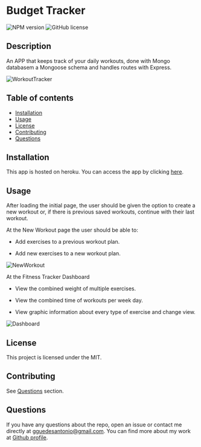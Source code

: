 # Budget Tracker

![NPM version](https://img.shields.io/badge/npm-6.14.7-green)
![GitHub license](https://img.shields.io/badge/License-MIT-blue.svg)

  ## Description
  An APP that keeps track of your daily workouts, done with Mongo databasem a Mongoose schema and handles routes with Express.

  ![WorkoutTracker](./public/assets/workoutTracker.png)
  
  ## Table of contents
  
  * [Installation](#installation)
  * [Usage](#usage)
  * [License](#license)
  * [Contributing](#contributing)
  * [Questions](#questions)
  

  ## Installation
  
  This app is hosted on heroku. You can access the app by clicking [here](https://guedesantonio-workout-tracker.herokuapp.com/).
  
  ## Usage

  After loading the initial page, the user should be given the option to create a new workout or, if there is previous saved workouts, continue with their last workout.

  At the New Workout page the user should be able to:

  - Add exercises to a previous workout plan.

  - Add new exercises to a new workout plan.

  ![NewWorkout](./public/assets/newWorkout.png)

  At the Fitness Tracker Dashboard

  - View the combined weight of multiple exercises.

  - View the combined time of workouts per week day.

  - View graphic information about every type of exercise and change view.

  ![Dashboard](./public/assets/dashboard.png)

  ## License
  This project is licensed under the MIT.

  ## Contributing
  See [Questions](#Questions) section.

  ## Questions
  If you have any questions about the repo, open an issue or contact me directly at gguedesantonio@gmail.com. 
  You can find more about my work at [Github profile](https://github.com/guedesantonio).
